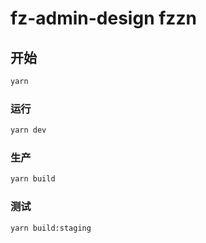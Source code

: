 # fz-admin-design fzzn

## 开始

```sh
yarn
```

### 运行

```sh
yarn dev
```

### 生产

```sh
yarn build
```

### 测试

```sh
yarn build:staging
```
